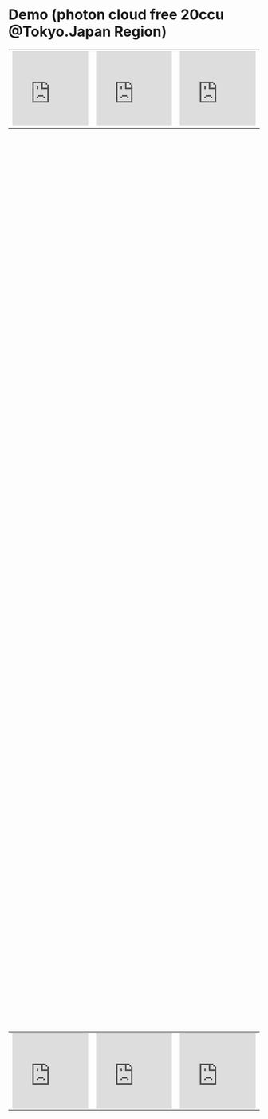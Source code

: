 # Demo (photon cloud free 20ccu @Tokyo.Japan Region)
<TABLE WIDTH="100%" height="50%"> 
<TR> 
<TD> 

<iframe src="https://playcanv.as/p/m9ZoTmjj/" frameborder="0" width="100%" height="100%"></iframe>

</TD> 
<TD> 
<iframe src="https://playcanv.as/p/m9ZoTmjj/" frameborder="0" width="100%" height="100%"></iframe>

</TD> 
<TD> 
<iframe src="https://playcanv.as/p/m9ZoTmjj/" frameborder="0" width="100%" height="100%"></iframe>

</TD> 
</TR> 
</TABLE> 
<TABLE WIDTH="100%" height="50%"> 
<TR> 
<TD> 

<iframe src="https://playcanv.as/p/m9ZoTmjj/" frameborder="0" width="100%" height="100%"></iframe>

</TD> 
<TD> 
<iframe src="https://playcanv.as/p/m9ZoTmjj/" frameborder="0" width="100%" height="100%"></iframe>

</TD> 
<TD> 
<iframe src="https://playcanv.as/p/m9ZoTmjj/" frameborder="0" width="100%" height="100%"></iframe>

</TD> 
</TR> 
</TABLE> 

## Author
<img width="30%" src="http://i.imgur.com/Xh1GynL.jpg" />

ryotaro
[portal](http://utautattaro.com)
[blog](http://blog.utautattaro.com)
[playcanvas](https://playcanvas.com/ryotaro)